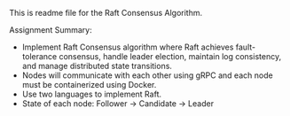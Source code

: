 This is readme file for the Raft Consensus Algorithm.

Assignment Summary:
- Implement Raft Consensus algorithm where Raft achieves fault-tolerance consensus, handle leader election, maintain log consistency, and manage distributed state transitions.
- Nodes will communicate with each other using gRPC and each node must be containerized using Docker.
- Use two languages to implement Raft.
- State of each node: Follower -> Candidate -> Leader